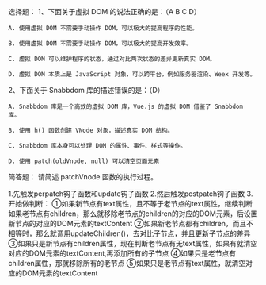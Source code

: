 选择题：
1、下面关于虚拟 DOM 的说法正确的是：（A B C D）

    A. 使用虚拟 DOM 不需要手动操作 DOM，可以极大的提高程序的性能。

    B. 使用虚拟 DOM 不需要手动操作 DOM，可以极大的提高开发效率。

    C. 虚拟 DOM 可以维护程序的状态，通过对比两次状态的差异更新真实 DOM。

    D. 虚拟 DOM 本质上是 JavaScript 对象，可以跨平台，例如服务器渲染、Weex 开发等。



2、下面关于 Snabbdom 库的描述错误的是：（D）

    A. Snabbdom 库是一个高效的虚拟 DOM 库，Vue.js 的虚拟 DOM 借鉴了 Snabbdom 库。

    B. 使用 h() 函数创建 VNode 对象，描述真实 DOM 结构。

    C. Snabbdom 库本身可以处理 DOM 的属性、事件、样式等操作。

    D. 使用 patch(oldVnode, null) 可以清空页面元素



简答题：
请简述 patchVnode 函数的执行过程。

  1.先触发perpatch钩子函数和update钩子函数
  2.然后触发postpatch钩子函数
  3.开始做判断：
    ①如果新节点有text属性，且不等于老节点的text属性，继续判断如果老节点有children，那么就移除老节点的children的对应的DOM元素，后设置新节点的对应的DOM元素的textContent
    ②如果新老节点都有children，而且不相等时，那么就调用updateChildren()，去对比子节点，并且更新子节点的差异
    ③如果只是新节点有children属性，现在判断老节点有无text属性，如果有就清空对应的DOM元素的textContent,再添加所有的子节点
    ④如果只是老节点有children属性，那就移除所有的老节点
    ⑤如果只是老节点有text属性，就清空对应的DOM元素的textContent
    